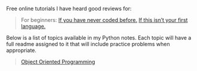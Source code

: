 Free online tutorials I have heard good reviews for:

>For beginners:  [If you have never coded before.](https://www.w3schools.com/python/)
>[If this isn’t your first language.](https://www.tutorialspoint.com/python/)


Below is a list of topics available in my Python notes. Each topic will have a full readme assigned to it that will include practice problems when appropriate.

>[Object Oriented Programming](https://github.com/AmeliaMaier/Dev_Notes/blob/master/OOP_Python.md) 
